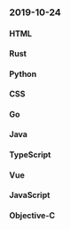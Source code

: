 ### 2019-10-24

#### HTML

#### Rust

#### Python

#### CSS

#### Go

#### Java

#### TypeScript

#### Vue

#### JavaScript

#### Objective-C
